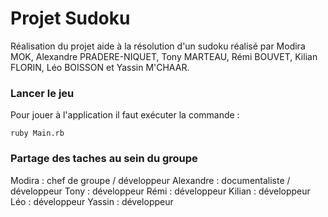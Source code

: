 # Projet Sudoku
Réalisation du projet aide à la résolution d'un sudoku réalisé par  Modira MOK, Alexandre PRADERE-NIQUET, Tony MARTEAU, Rémi BOUVET, Kilian FLORIN, Léo BOISSON et Yassin M'CHAAR. 


### Lancer le jeu

Pour jouer à l'application il faut exécuter la commande :

    ruby Main.rb

### Partage des taches au sein du groupe

Modira : chef de groupe / développeur
Alexandre : documentaliste / développeur
Tony : développeur
Rémi : développeur
Kilian : développeur
Léo : développeur
Yassin : développeur





